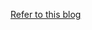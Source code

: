 [Refer to this blog](https://continuedeve.tistory.com/entry/%EB%B8%94%EB%A1%9C%EA%B7%B8-%EC%8A%A4%ED%82%A8-%EB%B3%80%EA%B2%BD-%EC%BB%A8%EC%85%89%EC%9D%80-%EB%85%B8%EC%85%98-Like-Notixx-10)

